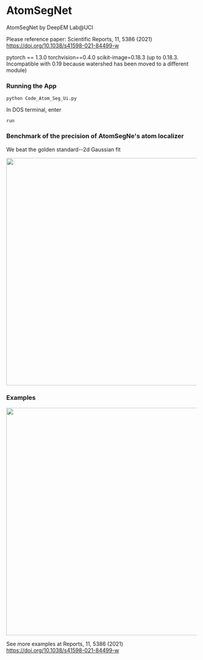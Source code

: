 # AtomSegNet
AtomSegNet by DeepEM Lab@UCI

Please reference paper:  Scientific Reports, 11, 5386 (2021)  https://doi.org/10.1038/s41598-021-84499-w 

pytorch == 1.3.0
torchvision==0.4.0
scikit-image=0.18.3 (up to 0.18.3. Incompatible with 0.19 because watershed has been moved to a different module)

### Running the App
```
python Code_Atom_Seg_Ui.py
```
In DOS terminal, enter
```
run
```


### Benchmark of the precision of AtomSegNe's atom localizer

We beat the golden standard--2d Gaussian fit
<p align="left"><img src="test_img/tem13.png" width="600"\></p>


### Examples

<p align="left"><img src="test_img/03_afterimage_8nm_crp_four_panel_guassianMask.png" width="600"\></p>

See more examples at Reports, 11, 5386 (2021)  https://doi.org/10.1038/s41598-021-84499-w 
